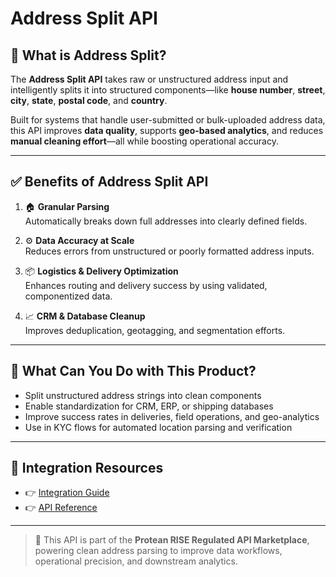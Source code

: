 # Address Split API

## 📘 What is Address Split?

The **Address Split API** takes raw or unstructured address input and intelligently splits it into structured components—like **house number**, **street**, **city**, **state**, **postal code**, and **country**.

Built for systems that handle user-submitted or bulk-uploaded address data, this API improves **data quality**, supports **geo-based analytics**, and reduces **manual cleaning effort**—all while boosting operational accuracy.

---

## ✅ Benefits of Address Split API

1. 🏠 **Granular Parsing**  
   Automatically breaks down full addresses into clearly defined fields.

2. ⚙️ **Data Accuracy at Scale**  
   Reduces errors from unstructured or poorly formatted address inputs.

3. 📦 **Logistics & Delivery Optimization**  
   Enhances routing and delivery success by using validated, componentized data.

4. 📈 **CRM & Database Cleanup**  
   Improves deduplication, geotagging, and segmentation efforts.

---

## 💼 What Can You Do with This Product?

- Split unstructured address strings into clean components  
- Enable standardization for CRM, ERP, or shipping databases  
- Improve success rates in deliveries, field operations, and geo-analytics  
- Use in KYC flows for automated location parsing and verification

---

## 🔗 Integration Resources

- 👉 [Integration Guide](https://docs.risewithprotean.io/98/integration-guide)  
- 👉 [API Reference](https://docs.risewithprotean.io/98/api-reference)

---

> 📌 This API is part of the **Protean RISE Regulated API Marketplace**, powering clean address parsing to improve data workflows, operational precision, and downstream analytics.
